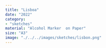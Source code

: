 ```yaml
---
title: "Lisboa"
date: "2022"
category: 
- "sketches"
material: "Alcohol Marker  on Paper"
size: "A3"
image: "./../../images/sketches/lisbon.png"
---
```

